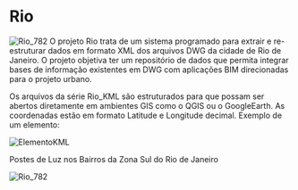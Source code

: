 # Rio
![Rio_782](https://user-images.githubusercontent.com/9437020/177427939-ee56905f-a8c6-4f8b-b844-afd67f9ca907.PNG)
O projeto Rio trata de um sistema programado para extrair e re-estruturar dados em formato XML dos arquivos DWG da cidade de Rio de Janeiro. 
O projeto objetiva ter um repositório de dados que permita integrar bases de informação existentes em DWG com aplicações BIM direcionadas para o projeto urbano. 

Os arquivos da série Rio_KML são estruturados para que possam ser abertos diretamente em ambientes GIS como o QGIS ou o GoogleEarth. 
As coordenadas estão em formato Latitude e Longitude decimal.
Exemplo de um elemento:

![ElementoKML](https://user-images.githubusercontent.com/9437020/177586913-eaae1e60-de09-4511-b8c5-5b372e03f1b8.PNG)


Postes de Luz nos Bairros da Zona Sul do Rio de Janeiro

![Rio_782](https://user-images.githubusercontent.com/9437020/177427939-ee56905f-a8c6-4f8b-b844-afd67f9ca907.PNG)

